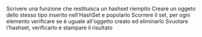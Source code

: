Scrivere una funzione che restituisca un hashset riempito
Creare un oggeto dello stesso tipo inserito nell'HashSet e popolarlo
Scorrere il set, per ogni elemento verificare se è uguale all'oggetto creato ed eliminarlo
Svuotare l'hashset, verificarlo e stampare il risultato
